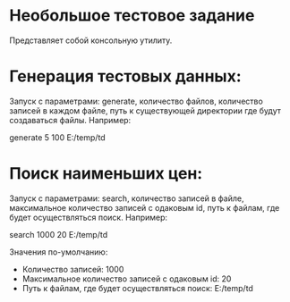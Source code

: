 # Необольшое тестовое задание
Представляет собой консольную утилиту.

# Генерация тестовых данных:
Запуск с параметрами: generate, количество файлов, количество записей в каждом файле, путь к существующей директории где будут создаваться файлы.
Например: 

generate 5 100 E:/temp/td

# Поиск наименьших цен: 
Запуск с параметрами: search, количество записей в файле, максимальное количество записей с одаковым id, путь к файлам, где будет осуществляться поиск.
Например: 

search 1000 20 E:/temp/td

Значения по-умолчанию: 
- Количество записей: 1000
- Максимальное количество записей с одаковым id: 20
- Путь к файлам, где будет осуществляться поиск: E:/temp/td
